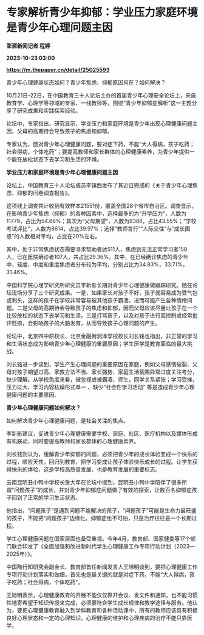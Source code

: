 # 专家解析青少年抑郁：学业压力家庭环境是青少年心理问题主因
**澎湃新闻记者 程婷**

**2023-10-23 03:00**

**https://m.thepaper.cn/detail/25025593**

青少年心理健康状态如何？青少年焦虑、抑郁原因何在？如何解决？

10月21日-22日，在中国教育三十人论坛主办的首届青少年心理安全论坛上，来自教育学、心理学等领域的专家、一线教师等，围绕“青少年抑郁症解析”这一主题分享了研究成果和实践探索经验。

论坛中，专家指出，研究显示，学业压力和家庭环境是青少年出现心理健康问题主因，父母的高期待会导致孩子的焦虑和抑郁。

专家认为，面对青少年心理健康问题，要对症下药，不能“大人得病，孩子吃药；社会得病，个体吃药”；要提高教师和家长群体的心理健康素养，为青少年提供一个能在放松状态下去学习和生活的环境。

**学业压力和家庭环境是青少年心理健康问题主因**

论坛上，中国教育三十人论坛成员李镇西发布了其近日完成的《关于青少年心理焦虑、抑郁的问卷调查报告》。

这项线上调查共计收到有效样本21551份，覆盖全国28个省市自治区。调查显示，在影响青少年焦虑（抑郁）的各种因素中，选择最多的为“升学压力”，人数为11779，占比为54.66%；其次为“父母期望”，人数为9386，占比43.55%；“学校考试评比”，人数为8614，占比39.97%；选择“教师言行”“人际交往”与“成长困惑”的人数相对平均，占比在20%左右。

其中，处于非常焦虑状态需要寻求帮助者达511人，焦虑到无法正常学习者158人，已在医院确诊者107人，共占比29.36%。其中，在已经确诊焦虑的青少年中，轻度、中度和重度焦虑者分布较为平均，分别占比为34.83%，33.71%，31.46%。

中国科学院心理学研究所研究员李新影长期对青少年心理健康做跟踪研究。她在论坛现场分享了三个研究成果。一是，如果家长对孩子不好，孩子就容易成为受气包或刺头，这样的孩子在学校非常容易被其他孩子霸凌，进而可能产生各种情绪问题。二是父母的高期待会导致孩子的焦虑和抑郁，因而父母应该尽量让孩子在一个比较放松的状态下去学习和生活。三是打骂孩子，以及对孩子进行高控制或经常批评贬损，会影响孩子的大脑发育，从而导致孩子心理问题的产生。

论坛中，北京四中原校长、北京金融街润泽学校校长刘长铭也指出，非正常的学习和生活状态成为影响青少年心理健康的重要原因；学生厌学是教育面临的最大挑战。

刘长铭进一步谈到，学生产生心理问题的重要原因在家庭，例如父母感情破裂、父母对孩子期望过高、家教方法不当、家长强势、家庭生活氛围异常过度关注考分，缺少理解。从学校角度来看，被忽视或被霸凌、师生，同学关系紧张；学习受挫，压力过大、学习内容枯燥形式单一 、缺少“社会性学习活动” 等是造成青少年心理健康问题的主要原因。

**青少年心理健康问题如何解决？**

如何解决青少年心理健康问题，是社会关注的焦点。

李新影建议，促进青少年心理健康需要学校、家庭、社区、医疗机构以及媒体形成有机联动，同时要提高教师和家长群体的心理健康素养。

刘长铭则认为，缓解青少年抑郁的问题，必须把青少年的成长体验变成一个快乐的过程，顺应天性，回归到教育，把学习变成让孩子体验快乐成长的过程。让学生获得快乐的体验，这是学校高质量发展、也是教育发展的重要标志。

云南昆明丑小鸭中学校长詹大年在论坛中提到，昆明丑小鸭中学陪伴了很多所谓“问题孩子”的成长，并对青少年抑郁症问题做了有效的探索，让数百名抑郁症孩子回到了正常的学习生活状态。

他指出，“问题孩子”是遇到问题不能解决的孩子，“问题孩子”可能是生命力最旺盛的孩子，不能把“问题孩子”边缘化。抑郁症也不可怕，只是治疗往往是一个长期过程。

学生心理健康问题在国家层面也备受重视。今年4月，教育部、国家健委等17个部门联合印发了《全面加强和改进新时代学生心理健康工作专项行动计划（2023—2025年）》。

中国陶行知研究会副会长、教育部首任新闻发言人王旭明谈到，要把心理健康工作专项行动计划落实和做细，首先也是最关键的就是对症下药，不能“大人得病，孩子吃药；社会得病，个体吃药”。

王旭明表示，心理健康教育的开展不能仅仅靠开会议、发文件和通知，也不能习惯性地寄希望于知识传授来完成，必须要符合学生成长规律和教学途径与服务。他认为，要把心理健康教育融入到学科教育和各种活动课中，所有的教师应该具有积极良好心理状态和一定的心理知识。心理健康的维护和心理疾病的治疗不能只靠医学。